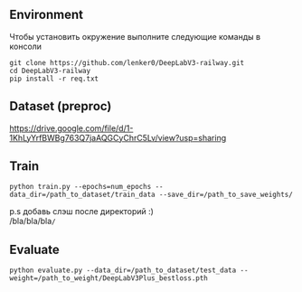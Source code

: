 ## Environment
Чтобы установить окружение выполните следующие команды в консоли

```
git clone https://github.com/lenker0/DeepLabV3-railway.git
cd DeepLabV3-railway
pip install -r req.txt
```
## Dataset (preproc)

https://drive.google.com/file/d/1-1KhLyYrfBWBg763Q7jaAQGCyChrC5Lv/view?usp=sharing

## Train

```
python train.py --epochs=num_epochs --data_dir=/path_to_dataset/train_data --save_dir=/path_to_save_weights/
```
p.s добавь слэш после директорий :) <br>
/bla/bla/bla```/```

## Evaluate

``` 
python evaluate.py --data_dir=/path_to_dataset/test_data --weight=/path_to_weight/DeepLabV3Plus_bestloss.pth
```


